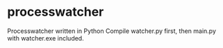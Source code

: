 # processwatcher
Processwatcher written in Python
Compile watcher.py first, then main.py with watcher.exe included.
